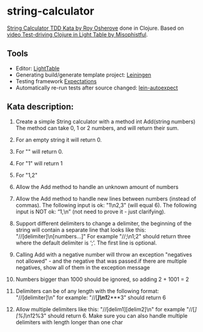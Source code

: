 # string-calculator
[String Calculator TDD Kata by Roy Osherove](http://osherove.com/tdd-kata-1/) done in Clojure.
Based on [video Test-driving Clojure in Light Table by Misophistful](https://www.youtube.com/watch?v=H_teKHH_Rk0).

## Tools
 * Editor: [LightTable](http://lighttable.com/)
 * Generating build/generate template project: [Leiningen](http://leiningen.org/)
 * Testing framework [Expectations](http://jayfields.com/expectations/)
 * Automatically re-run tests after source changed: [lein-autoexpect](https://github.com/jakemcc/lein-autoexpect)

## Kata description:
1. Create a simple String calculator with a method int Add(string numbers) The method can take 0, 1 or 2 numbers, and will return their sum.
 1. For an empty string it will return 0.
 2. For "" will return 0.
 3. For "1" will return 1
 4. For "1,2"

2. Allow the Add method to handle an unknown amount of numbers

3. Allow the Add method to handle new lines between numbers (instead of commas). The following input is ok:  "1\n2,3" (will equal 6). The following input is NOT ok:  “1,\n” (not need to prove it - just clarifying).

4. Support different delimiters to change a delimiter, the beginning of the string will contain a separate line that looks like this:   "//[delimiter]\n[numbers…]" For example "//;\n1;2" should return three where the default delimiter is ‘;’. The first line is optional.

5. Calling Add with a negative number will throw an exception "negatives not allowed" - and the negative that was passed.if there are multiple negatives, show all of them in the exception message

6. Numbers bigger than 1000 should be ignored, so adding 2 + 1001  = 2

7. Delimiters can be of any length with the following format:  "//[delimiter]\n" for example: "//[***]\n1***2***3" should return 6

8. Allow multiple delimiters like this:  "//[delim1][delim2]\n" for example "//[*][%]\n1*2%3" should return 6. Make sure you can also handle multiple delimiters with length longer than one char
